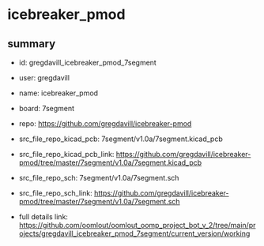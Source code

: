 # icebreaker_pmod
 
## summary 
* id: gregdavill_icebreaker_pmod_7segment
* user: gregdavill
* name: icebreaker_pmod
* board: 7segment
* repo: https://github.com/gregdavill/icebreaker-pmod
* src_file_repo_kicad_pcb: 7segment/v1.0a/7segment.kicad_pcb
* src_file_repo_kicad_pcb_link: https://github.com/gregdavill/icebreaker-pmod/tree/master/7segment/v1.0a/7segment.kicad_pcb


* src_file_repo_sch: 7segment/v1.0a/7segment.sch
* src_file_repo_sch_link: https://github.com/gregdavill/icebreaker-pmod/tree/master/7segment/v1.0a/7segment.sch
* full details link: https://github.com/oomlout/oomlout_oomp_project_bot_v_2/tree/main/projects/gregdavill_icebreaker_pmod_7segment/current_version/working  








